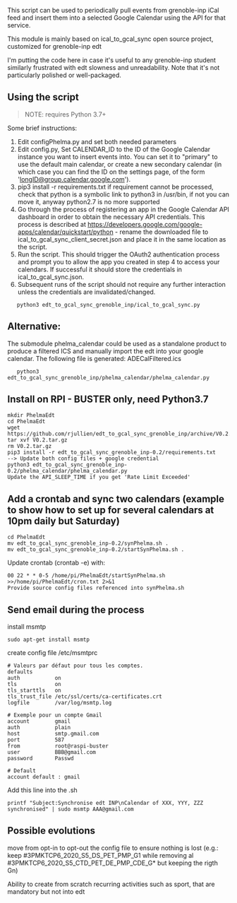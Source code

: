 This script can be used to periodically pull events from grenoble-inp iCal feed and insert them into a selected Google Calendar using the API for that service. 

This module is mainly based on ical_to_gcal_sync open source project, customized for grenoble-inp edt

I'm putting the code here in case it's useful to any grenoble-inp student similarly frustrated with edt slowness and unreadability. Note that it's not particularly polished or well-packaged.

## Using the script

> NOTE: requires Python 3.7+

Some brief instructions:
1. Edit configPhelma.py and set both needed parameters
2. Edit config.py, Set CALENDAR_ID to the ID of the Google Calendar instance you want to insert events into. You can set it to "primary" to use the default main calendar, or create a new secondary calendar (in which case you can find the ID on the settings page, of the form 'longID@group.calendar.google.com').
3. pip3 install -r requirements.txt
   if requirement cannot be processed, check that python is a symbolic link to python3 in /usr/bin, if not you can move it, anyway python2.7 is no more supported
5. Go through the process of registering an app in the Google Calendar API dashboard in order to obtain the necessary API credentials. This process is described at https://developers.google.com/google-apps/calendar/quickstart/python - rename the downloaded file to ical_to_gcal_sync_client_secret.json and place it in the same location as the script. 
6. Run the script. This should trigger the OAuth2 authentication process and prompt you to allow the app you created in step 4 to access your calendars. If successful it should store the credentials in ical_to_gcal_sync.json.
7. Subsequent runs of the script should not require any further interaction unless the credentials are invalidated/changed.
```   
   python3 edt_to_gcal_sync_grenoble_inp/ical_to_gcal_sync.py
```
## Alternative:
The submodule phelma_calendar could be used as a standalone product to produce a filtered ICS and manually import the edt 
into your google calendar.
The following file is generated: ADECalFiltered.ics
```
   python3 edt_to_gcal_sync_grenoble_inp/phelma_calendar/phelma_calendar.py
```
## Install on RPI - BUSTER only, need Python3.7 

```
mkdir PhelmaEdt
cd PhelmaEdt
wget https://github.com/rjullien/edt_to_gcal_sync_grenoble_inp/archive/V0.2.tar.gz
tar xvf V0.2.tar.gz
rm V0.2.tar.gz
pip3 install -r edt_to_gcal_sync_grenoble_inp-0.2/requirements.txt
--> Update both config files + google credential
python3 edt_to_gcal_sync_grenoble_inp-0.2/phelma_calendar/phelma_calendar.py
Update the API_SLEEP_TIME if you get 'Rate Limit Exceeded' 
```

## Add a crontab and sync two calendars (example to show how to set up for several calendars at 10pm daily but Saturday)

```
cd PhelmaEdt
mv edt_to_gcal_sync_grenoble_inp-0.2/synPhelma.sh .
mv edt_to_gcal_sync_grenoble_inp-0.2/startSynPhelma.sh .
```
Update crontab (crontab -e) with:
```
00 22 * * 0-5 /home/pi/PhelmaEdt/startSynPhelma.sh >>/home/pi/PhelmaEdt/cron.txt 2>&1
Provide source config files referenced into synPhelma.sh
```
## Send email during the process

install msmtp
```
sudo apt-get install msmtp
```
create config file /etc/msmtprc
```
# Valeurs par défaut pour tous les comptes.
defaults
auth           on
tls            on
tls_starttls   on
tls_trust_file /etc/ssl/certs/ca-certificates.crt
logfile        /var/log/msmtp.log

# Exemple pour un compte Gmail
account        gmail
auth           plain
host           smtp.gmail.com
port           587
from           root@raspi-buster
user           BBB@gmail.com
password       Passwd

# Default
account default : gmail
```

Add this line into the .sh
```
printf "Subject:Synchronise edt INP\nCalendar of XXX, YYY, ZZZ synchronised" | sudo msmtp AAA@gmail.com
```

## Possible evolutions

move from opt-in to opt-out the config file to ensure nothing is lost (e.g.: keep #3PMKTCP6_2020_S5_DS_PET_PMP_G1 while removing al #3PMKTCP6_2020_S5_CTD_PET_DE_PMP_CDE_G* but keeping the rigth Gn)

Ability to create from scratch recurring activities such as sport, that are mandatory but not into edt
